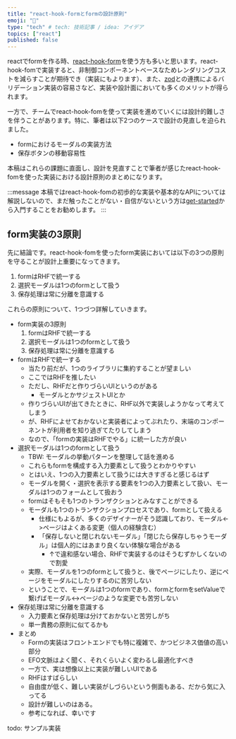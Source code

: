 ```yaml
---
title: "react-hook-formとformの設計原則"
emoji: "📝"
type: "tech" # tech: 技術記事 / idea: アイデア
topics: ["react"]
published: false
---
```


reactでformを作る時、[react-hook-form](https://react-hook-form.com/)を使う方も多いと思います。react-hook-fomで実装すると、非制御コンポーネントベースなためレンダリングコストを減らすことが期待でき（実装にもよります）、また、[zod](https://zod.dev/)との連携によるバリデーション実装の容易さなど、実装や設計面においても多くのメリットが得られます。

一方で、チームでreact-hook-fomを使って実装を進めていくには設計的難しさを伴うことがあります。特に、筆者は以下2つのケースで設計の見直しを迫られました。

- formにおけるモーダルの実装方法
- 保存ボタンの移動容易性

本稿はこれらの課題に直面し、設計を見直すことで筆者が感じたreact-hook-fomを使った実装における設計原則のまとめになります。

:::message
本稿ではreact-hook-fomの初歩的な実装や基本的なAPIについては解説しないので、まだ触ったことがない・自信がないという方は[get-started](https://react-hook-form.com/get-started)から入門することをお勧めします。
:::

## form実装の3原則

先に結論です。react-hook-fomを使ったform実装においては以下の3つの原則を守ることが設計上重要になってきます。

1. formはRHFで統一する
2. 選択モーダルは1つのformとして扱う
3. 保存処理は常に分離を意識する

これらの原則について、1つづつ詳解していきます。

- form実装の3原則
  1. formはRHFで統一する
  2. 選択モーダルは1つのformとして扱う
  3. 保存処理は常に分離を意識する
- formはRHFで統一する
  - 当たり前だが、1つのライブラリに集約することが望ましい
  - ここではRHFを推したい
  - ただし、RHFだと作りづらいUIというのがある
    - モーダルとかサジェストUIとか
  - 作りづらいUIが出てきたときに、RHF以外で実装しようかなって考えてしまう
  - が、RHFによせておかないと実装者によってぶれたり、末端のコンポーネントが利用者を知り過ぎてたりしてしまう
  - なので、「formの実装はRHFでやる」に統一した方が良い
- 選択モーダルは1つのformとして扱う
  - TBW: モーダルの挙動パターンを整理して話を進める
  - これらもformを構成する入力要素として扱うとわかりやすい
  - とはいえ、1つの入力要素として扱うには大きすぎると感じるはず
  - モーダルを開く・選択を表示する要素を1つの入力要素として扱い、モーダルは1つのフォームとして扱おう
  - formはそもそも1つのトランザクションとみなすことができる
  - モーダルも1つのトランザクションプロセスであり、formとして扱える
    - 仕様にもよるが、多くのデザイナーがそう認識しており、モーダル<->ページはよくある変更（個人の経験含む）
    - 「保存しないと閉じれないモーダル」「閉じたら保存しちゃうモーダル」は個人的にはあまり良くない体験な場合がある
      - ↑で違和感ない場合、RHFで実装するのはそうむずかしくないので割愛
  - 実際、モーダルを1つのformとして扱うと、後でページにしたり、逆にページをモーダルにしたりするのに苦労しない
  - ということで、モーダルは1つのformであり、formとformをsetValueで繋げばモーダル<->ページのような変更でも苦労しない
- 保存処理は常に分離を意識する
  - 入力要素と保存処理は分けておかないと苦労しがち
  - 単一責務の原則に似てるかも
- まとめ
  - Formの実装はフロントエンドでも特に複雑で、かつビジネス価値の高い部分
  - EFO文脈はよく聞く、それくらいよく変わるし最適化すべき
  - 一方で、実は想像以上に実装が難しいUIである
  - RHFはすばらしい
  - 自由度が低く、難しい実装がしづらいという側面もある、だから気に入ってる
  - 設計が難しいのはある。
  - 参考になれば、幸いです

todo: サンプル実装


